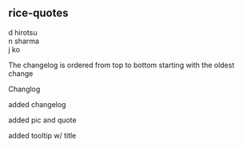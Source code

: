 ## rice-quotes

d hirotsu  
n sharma  
j ko 

The changelog is ordered from top to bottom starting with the oldest change

Changlog

added changelog

added pic and quote

added tooltip w/ title  